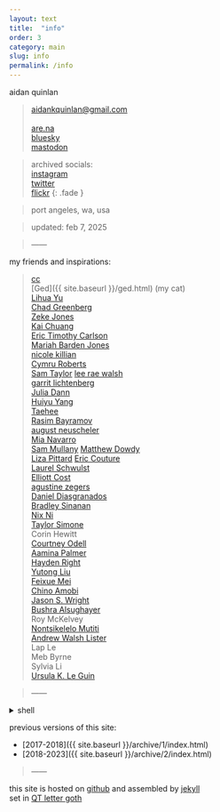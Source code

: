 ```yaml
---
layout: text
title:  "info"
order: 3
category: main
slug: info
permalink: /info
---
```


aidan quinlan

> aidankquinlan@gmail.com\
> \
> [are.na](https://www.are.na/aidan-quinlan)\
> [bluesky](https://bsky.app/profile/goodpileus.bsky.social)\
> [mastodon](https://mastodon.social/@goodpileus)

> archived socials:\
> [instagram](https://www.instagram.com/goodpileus/)\
> [twitter](https://x.com/goodpileus)\
> [flickr](https://www.flickr.com/photos/jollyoldaidan/)
{: .fade }

> port angeles, wa, usa

> updated: feb 7, 2025

> &mdash;&mdash;

<span id="friends"></span>my friends and inspirations:

> [cc](https://cevahirozdogan.net/)\
> [Ged]({{ site.baseurl }}/ged.html) (my cat)\
> [Lihua Yu](http://imageservice.org/)\
> [Chad Greenberg](https://chadgreenberg.net/)\
> [Zeke Jones](https://zekejones.cargo.site/)\
> [Kai Chuang](https://tsng-khai.com/index.html)\
> [Eric Timothy Carlson](https://www.erictimothycarlson.com/)\
> [Mariah Barden Jones](http://firstknives.club/)\
> [nicole killian](http://nylondip.com/)\
> [Cymru Roberts](https://www.samsonandpress.com/)\
> [Sam Taylor](https://tohumankind.com/)
> [lee rae walsh](https://leeraewalsh.com/)\
> [garrit lichtenberg](https://garrit.net/)\
> [Julia Dann](https://www.juliadann.com/)\
> [Huiyu Yang](https://huiyuu.net/)\
> [Taehee](https://www.taehee.xyz/)\
> [Rasim Bayramov](https://rasim.run/)\
> [august neuscheler](http://aneuscheler.info/)\
> [Mia Navarro](https://www.mianavarro.com/)\
> [Sam Mullany](https://www.instagram.com/purple_event_park/)
> [Matthew Dowdy](https://mattdowdy.online/)\
> [Liza Pittard](https://lizapittard.com/)
> [Eric Couture](https://ecouture.net/)\
> [Laurel Schwulst](https://www.laurel.world/)\
> [Elliott Cost](https://elliott.computer/)\
> [agustine zegers](https://agustinezegers.com/)\
> [Daniel Diasgranados](https://danieldiasgranados.com/)\
> [Bradley Sinanan](https://bradleysinanan.com/)\
> [Nix Ni](https://nix-ni.com/index.html)\
> [Taylor Simone](https://www.instagram.com/tay_simones/)\
> Corin Hewitt\
> [Courtney Odell](https://courtneyiodell.com/)\
> [Aamina Palmer](https://www.amipalm.com/)\
> [Hayden Right](https://haydenright.bandcamp.com/)\
> [Yutong Liu](http://yutongs-portfolio.webflow.io/)\
> [Feixue Mei](https://feixuemei.info/index.html)\
> [Chino Amobi](https://www.instagram.com/chinoamobi/)\
> [Jason S. Wright](http://www.jswrightstudio.net/)\
> [Bushra Alsughayer](https://bushrasghyr.myportfolio.com/)\
> Roy McKelvey\
> [Nontsikelelo Mutiti](http://nontsikelelomutiti.com/)\
> [Andrew Walsh Lister](https://andrew-lister.info/)\
> Lap Le\
> Meb Byrne\
> Sylvia Li\
> [Ursula K. Le Guin](https://web.archive.org/web/20180105043737/http://www.ursulakleguin.com/)

> &mdash;&mdash;

<details>
  <summary>
    shell
    <span class="handle"></span>
  </summary>
  <img src="/assets/img/face2.jpg" alt="" title="visage" style="max-width:300px;">
</details>

previous versions of this site:
- [2017-2018]({{ site.baseurl }}/archive/1/index.html)
- [2018-2023]({{ site.baseurl }}/archive/2/index.html)

> &mdash;&mdash;

this site is hosted on [github](https://github.com/) and assembled by [jekyll](https://jekyllrb.com/)\
set in [QT letter goth](https://tug.org/FontCatalogue/qtlettergoth/)